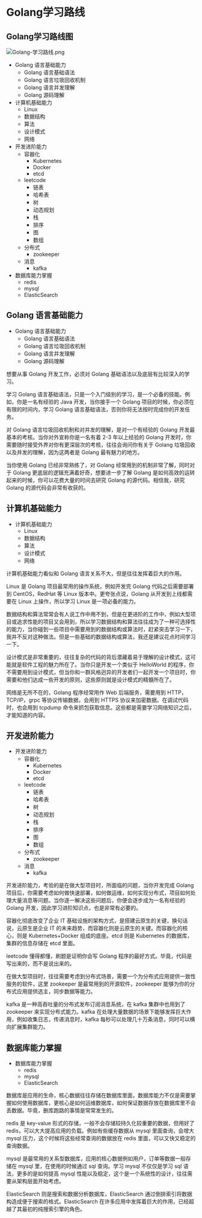 # Golang学习路线

## Golang学习路线图

![Golang-学习路线.png](https://cnymw.github.io/GolangStudy/docs/Golang-学习路线/Golang-学习路线.png)

- Golang 语言基础能力
    - Golang 语言基础语法
    - Golang 语言垃圾回收机制
    - Golang 语言并发理解
    - Golang 源码理解
- 计算机基础能力
    - Linux
    - 数据结构
    - 算法
    - 设计模式
    - 网络
- 开发进阶能力
    - 容器化
        - Kubernetes
        - Docker
        - etcd
    - leetcode
        - 链表
        - 哈希表
        - 树
        - 动态规划
        - 栈
        - 排序
        - 图
        - 数组
    - 分布式
        - zookeeper
    - 消息
        - kafka
- 数据库能力掌握
    - redis
    - mysql
    - ElasticSearch

## Golang 语言基础能力

- Golang 语言基础能力
    - Golang 语言基础语法
    - Golang 语言垃圾回收机制
    - Golang 语言并发理解
    - Golang 源码理解

想要从事 Golang 开发工作，必须对 Golang 基础语法以及底层有比较深入的学习。

学习 Golang 语言基础语法，只是一个入门级别的学习，是一个必备的技能。例如，你是一名有经验的 Java 开发，当你接手一个 Golang 项目的时候，你必须在有限的时间内，学习 Golang 语言基础语法，否则你将无法按时完成你的开发任务。

对 Golang 语言垃圾回收机制和对并发的理解，是对一个有经验的 Golang 开发最基本的考核。当你对外宣称你是一名有着 2-3 年以上经验的 Golang 开发时，你需要随时接受外界对你有更深层次的考核，往往会询问你有关于 Golang 垃圾回收以及并发的理解，因为这两者是 Golang 最有魅力的地方。

当你使用 Golang 已经非常熟练了，对 Golang 经常用到的机制非常了解，同时对于 Golang 更底层的逻辑充满着好奇，想要进一步了解 Golang 是如何高效的运转起来的时候，你可以花费大量的时间去研究 Golang 的源代码。相信我，研究 Golang 的源代码会非常有收获的。

## 计算机基础能力

- 计算机基础能力
    - Linux
    - 数据结构
    - 算法
    - 设计模式
    - 网络

计算机基础能力看似和 Golang 语言关系不大，但是往往发挥着巨大的作用。

Linux 是 Golang 项目最常用的操作系统，例如开发完 Golang 代码之后需要部署到 CentOS，RedHat 等 Linux 版本中。更夸张点说，Golang 从开发到上线都需要在 Linux 上操作，所以学习 Linux 是一项必备的能力。

数据结构和算法常常会有人说工作中用不到，但是在更进阶的工作中，例如大型项目或追求性能的项目又会用到，所以学习数据结构和算法往往成为了一种可选择性的能力，当你碰到一些项目中需要用到的数据结构或算法时，赶紧突击学习一下，我并不反对这种做法。但是一些基础的数据结构或算法，我还是建议花点时间学习一下。

设计模式是非常重要的，往往复杂的代码的背后潜藏着易于理解的设计模式，这可能就是软件工程的魅力所在了。当你只是开发一个类似于 HelloWorld 的程序，你不需要用到设计模式，但当你和一群风格迥异的开发者们一起开发一个项目时，你需要和他们达成一些开发的原则，这些原则就是设计模式的精髓所在了。

网络是无所不在的，Golang 程序经常用作 Web 后端服务，需要用到 HTTP，TCP/IP，grpc 等协议传输数据，会用到 HTTPS 协议来加密数据。在调试代码时，也会用到 tcpdump 命令来抓包获取信息。这些都是需要学习网络知识之后，才能知道的内容。

## 开发进阶能力

- 开发进阶能力
    - 容器化
        - Kubernetes
        - Docker
        - etcd
    - leetcode
        - 链表
        - 哈希表
        - 树
        - 动态规划
        - 栈
        - 排序
        - 图
        - 数组
    - 分布式
        - zookeeper
    - 消息
        - kafka

开发进阶能力，考验的是在做大型项目时，所面临的问题，当你开发完成 Golang 项目后，你需要考虑如何做快速部署，如何做运维，如何实现分布式，项目如何处理大量消息等问题。当你逐一解决这些问题后，你便会逐步成为一名有经验的 Golang 开发，因此学习进阶知识点，也是非常有必要的。

容器化彻底改变了企业 IT 基础设施的架构方式，是搭建云原生的关键，换句话说，云原生是企业 IT 的未来趋势，而容器化则是云原生的关键。而容器化的核心，则是 Kubernetes+Docker 组成的底座。etcd 则是 Kubernetes 的数据库，集群的信息存储在 etcd 里面。

leetcode 懂得都懂，刷题是证明你会写 Golang 程序的最好方式。毕竟，代码是写出来的，而不是说出来的。

在做大型项目时，往往需要考虑到分布式场景，需要一个为分布式应用提供一致性服务的软件，这里 zookeeper 是最常用到的开源软件，zookeeper 能够为你的分布式应用提供选主，同步数据等能力。

kafka 是一种高吞吐量的分布式发布订阅消息系统，在 kafka 集群中也用到了 zookeeper 来实现分布式能力。kafka 在处理大量数据的场景下能够发挥巨大作用，例如收集日志，传递消息时，kafka 每秒可以处理几十万条消息，同时可以横向扩展集群能力。

## 数据库能力掌握

- 数据库能力掌握
    - redis
    - mysql
    - ElasticSearch

数据库是应用的生命，核心数据往往存储在数据库里面，数据库能力不仅是需要掌握如何使用数据库，更核心是如何运维数据库，如何保证数据存放在数据库里不会丢数据。毕竟，删库跑路的事情是常常发生的。

redis 是 key-value 形式的存储，一般不会存储较持久化较重要的数据，但用好了 redis，可以大大提高应用的负载。例如有些缓存数据从 mysql 里面查询，会增大 mysql 压力，这个时候将这些经常查询的数据放在 redis 里面，可以又快又稳定的查询数据。

mysql 是最常用的关系型数据库，应用的核心数据例如用户，订单等数据一般存储在 mysql 里，在使用的时候通过 sql 查询。学习 mysql 不仅仅是学习 sql 语法，更多的是如何提高 mysql 性能以及稳定，这个是一个系统性的设计，往往需要从架构层面开始考虑。

ElasticSearch 则是搜索和数据分析数据库，ElasticSearch 通过倒排索引将数据构造成便于搜索的格式。ElasticSearch 在许多应用中发挥着巨大的作用，已经超越了其最初的纯搜索引擎的角色。